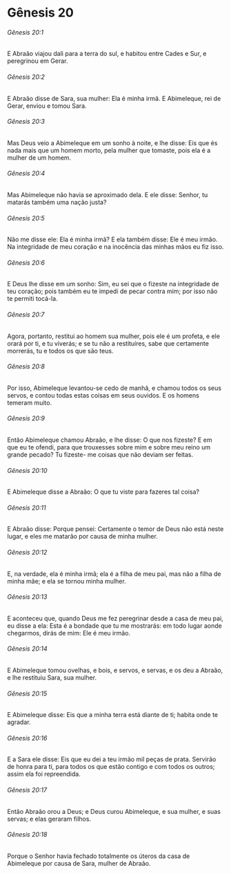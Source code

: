 # Gênesis 20

###### Gênesis 20:1

E Abraão viajou dali para a terra do sul, e habitou entre Cades e Sur, e peregrinou em Gerar.

###### Gênesis 20:2

E Abraão disse de Sara, sua mulher: Ela é minha irmã. E Abimeleque, rei de Gerar, enviou e tomou Sara.

###### Gênesis 20:3

Mas Deus veio a Abimeleque em um sonho à noite, e lhe disse: Eis que és nada mais que um homem morto, pela mulher que tomaste, pois ela é a mulher de um homem.

###### Gênesis 20:4

Mas Abimeleque não havia se aproximado dela. E ele disse: Senhor, tu matarás também uma nação justa?

###### Gênesis 20:5

Não me disse ele: Ela é minha irmã? E ela também disse: Ele é meu irmão. Na integridade de meu coração e na inocência das minhas mãos eu fiz isso.

###### Gênesis 20:6

E Deus lhe disse em um sonho: Sim, eu sei que o fizeste na integridade de teu coração; pois também eu te impedi de pecar contra mim; por isso não te permiti tocá-la.

###### Gênesis 20:7

Agora, portanto, restitui ao homem sua mulher, pois ele é um profeta, e ele orará por ti, e tu viverás; e se tu não a restituíres, sabe que certamente morrerás, tu e todos os que são teus.

###### Gênesis 20:8

Por isso, Abimeleque levantou-se cedo de manhã, e chamou todos os seus servos, e contou todas estas coisas em seus ouvidos. E os homens temeram muito.

###### Gênesis 20:9

Então Abimeleque chamou Abraão, e lhe disse: O que nos fizeste? E em que eu te ofendi, para que trouxesses sobre mim e sobre meu reino um grande pecado? Tu fizeste- me coisas que não deviam ser feitas.

###### Gênesis 20:10

E Abimeleque disse a Abraão: O que tu viste para fazeres tal coisa?

###### Gênesis 20:11

E Abraão disse: Porque pensei: Certamente o temor de Deus não está neste lugar, e eles me matarão por causa de minha mulher.

###### Gênesis 20:12

E, na verdade, ela é minha irmã; ela é a filha de meu pai, mas não a filha de minha mãe; e ela se tornou minha mulher.

###### Gênesis 20:13

E aconteceu que, quando Deus me fez peregrinar desde a casa de meu pai, eu disse a ela: Esta é a bondade que tu me mostrarás: em todo lugar aonde chegarmos, dirás de mim: Ele é meu irmão.

###### Gênesis 20:14

E Abimeleque tomou ovelhas, e bois, e servos, e servas, e os deu a Abraão, e lhe restituiu Sara, sua mulher.

###### Gênesis 20:15

E Abimeleque disse: Eis que a minha terra está diante de ti; habita onde te agradar.

###### Gênesis 20:16

E a Sara ele disse: Eis que eu dei a teu irmão mil peças de prata. Servirão de honra para ti, para todos os que estão contigo e com todos os outros; assim ela foi repreendida.

###### Gênesis 20:17

Então Abraão orou a Deus; e Deus curou Abimeleque, e sua mulher, e suas servas; e elas geraram filhos.

###### Gênesis 20:18

Porque o Senhor havia fechado totalmente os úteros da casa de Abimeleque por causa de Sara, mulher de Abraão.

